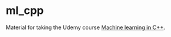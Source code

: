 # ml_cpp

Material for taking the Udemy course [Machine learning in C++](https://www.udemy.com/course/machine-learning-in-cpp/).
